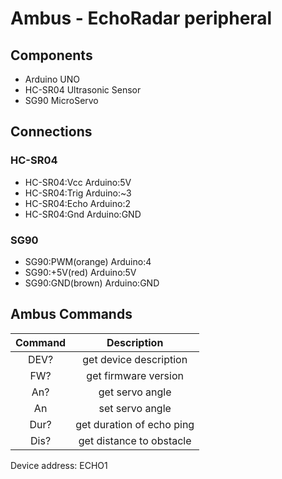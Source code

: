 # Ambus - EchoRadar peripheral

## Components
- Arduino UNO
- HC-SR04 Ultrasonic Sensor
- SG90 MicroServo

## Connections
### HC-SR04
- HC-SR04:Vcc       Arduino:5V
- HC-SR04:Trig      Arduino:~3
- HC-SR04:Echo      Arduino:2
- HC-SR04:Gnd       Arduino:GND
### SG90
- SG90:PWM(orange)  Arduino:4
- SG90:+5V(red)     Arduino:5V
- SG90:GND(brown)   Arduino:GND

## Ambus Commands
|Command|Description                |
|:-----:|:-------------------------:|
| DEV?  | get device description    |
| FW?   | get firmware version      |
| An?   | get servo angle           |
| An    | set servo angle           |
| Dur?  | get duration of echo ping |
| Dis?  | get distance to obstacle  |

Device address: ECHO1

